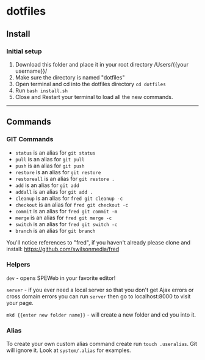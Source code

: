 # dotfiles

## Install

### Initial setup

1. Download this folder and place it in your root directory /Users/{{your username}}/
2. Make sure the directory is named "dotfiles"
3. Open terminal and cd into the dotfiles directory `cd dotfiles`
4. Run `bash install.sh`
5. Close and Restart your terminal to load all the new commands.

---

## Commands

### GIT Commands

- `status` is an alias for `git status`
- `pull` is an alias for `git pull`
- `push` is an alias for `git push`
- `restore` is an alias for `git restore`
- `restoreall` is an alias for `git restore .`
- `add` is an alias for `git add`
- `addall` is an alias for `git add .`
- `cleanup` is an alias for `fred git cleanup -c`
- `checkout` is an alias for `fred git checkout -c`
- `commit` is an alias for `fred git commit -m`
- `merge` is an alias for `fred git merge -c`
- `switch` is an alias for `fred git switch -c`
- `branch` is an alias for `git branch`

You'll notice references to "fred", if you haven't already please clone and install:
https://github.com/swilsonmedia/fred

### Helpers

`dev` - opens SPEWeb in your favorite editor!

`server` - if you ever need a local server so that you don't get Ajax errors or cross domain errors you can run `server` then go to localhost:8000 to visit your page.

`mkd {{enter new folder name}}` - will create a new folder and cd you into it. 

### Alias

To create your own custom alias command create run `touch .useralias`.  Git will ignore it.  Look at `system/.alias` for examples.